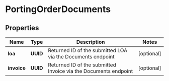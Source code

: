 

# PortingOrderDocuments


## Properties

Name | Type | Description | Notes
------------ | ------------- | ------------- | -------------
**loa** | **UUID** | Returned ID of the submitted LOA via the Documents endpoint |  [optional]
**invoice** | **UUID** | Returned ID of the submitted Invoice via the Documents endpoint |  [optional]



